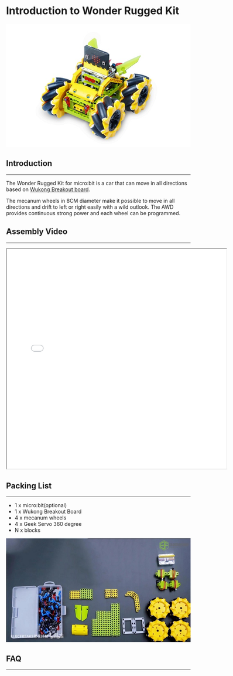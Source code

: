# Introduction to Wonder Rugged Kit

![](./images/Mecanum_wheel_car_kit_01.jpg)

## Introduction
---
The Wonder Rugged Kit for micro:bit is a car that can move in all directions based on [Wukong Breakout board](http://www.elecfreaks.com/learn-en/microbitExtensionModule/wukong.html).

The mecanum wheels in 8CM diameter make it possible to move in all directions and drift to left or right easily with a wild outlook. The AWD provides continuous strong power and each wheel can be programmed. 

## Assembly Video
---

<iframe src="//player.bilibili.com/player.html?aid=67229888&cid=116572655&page=1" scrolling="no" border="0"framespacing="0" allowfullscreen="true" width="600px" height="600px"> </iframe>


## Packing List
---
- 1 x micro:bit(optional)
- 1 x Wukong Breakout Board
- 4 x mecanum wheels
- 4 x Geek Servo 360 degree
- N x blocks


![](./images/Mecanum_wheel_car_kit_02.jpg)


## FAQ
---
